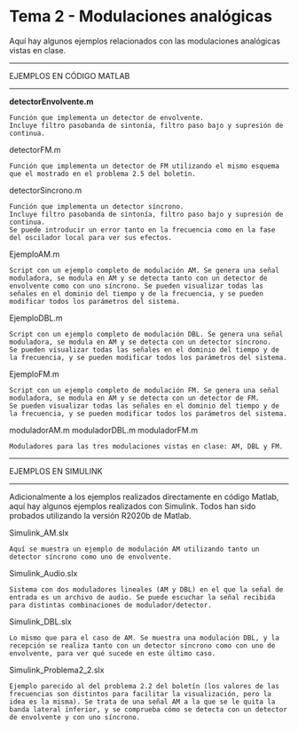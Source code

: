 # Tema 2 - Modulaciones analógicas

Aquí hay algunos ejemplos relacionados con las modulaciones analógicas vistas en clase.

*************************
EJEMPLOS EN CÓDIGO MATLAB
*************************

**detectorEnvolvente.m**

    Función que implementa un detector de envolvente.
    Incluye filtro pasobanda de sintonía, filtro paso bajo y supresión de continua.
    
detectorFM.m

    Función que implementa un detector de FM utilizando el mismo esquema que el mostrado en el problema 2.5 del boletín.

detectorSincrono.m

    Función que implementa un detector síncrono. 
    Incluye filtro pasobanda de sintonía, filtro paso bajo y supresión de continua.
    Se puede introducir un error tanto en la frecuencia como en la fase del oscilador local para ver sus efectos. 

EjemploAM.m

    Script con un ejemplo completo de modulación AM. Se genera una señal moduladora, se modula en AM y se detecta tanto con un detector de envolvente como con uno síncrono. Se pueden visualizar todas las señales en el dominio del tiempo y de la frecuencia, y se pueden modificar todos los parámetros del sistema.

EjemploDBL.m

    Script con un ejemplo completo de modulación DBL. Se genera una señal moduladora, se modula en AM y se detecta con un detector síncrono. 
    Se pueden visualizar todas las señales en el dominio del tiempo y de la frecuencia, y se pueden modificar todos los parámetros del sistema.

EjemploFM.m

    Script con un ejemplo completo de modulación FM. Se genera una señal moduladora, se modula en AM y se detecta con un detector de FM.
    Se pueden visualizar todas las señales en el dominio del tiempo y de la frecuencia, y se pueden modificar todos los parámetros del sistema.

moduladorAM.m
moduladorDBL.m
moduladorFM.m

    Moduladores para las tres modulaciones vistas en clase: AM, DBL y FM.


********************
EJEMPLOS EN SIMULINK
********************

Adicionalmente a los ejemplos realizados directamente en código Matlab, aquí hay algunos ejemplos realizados con Simulink. 
Todos han sido probados utilizando la versión R2020b de Matlab. 

Simulink_AM.slx

    Aquí se muestra un ejemplo de modulación AM utilizando tanto un detector síncrono como uno de envolvente. 

Simulink_Audio.slx

    Sistema con dos moduladores lineales (AM y DBL) en el que la señal de entrada es un archivo de audio. Se puede escuchar la señal recibida para distintas combinaciones de modulador/detector. 

Simulink_DBL.slx

    Lo mismo que para el caso de AM. Se muestra una modulación DBL, y la recepción se realiza tanto con un detector síncrono como con uno de envolvente, para ver qué sucede en este último caso. 

Simulink_Problema2_2.slx

    Ejemplo parecido al del problema 2.2 del boletín (los valores de las frecuencias son distintos para facilitar la visualización, pero la idea es la misma). Se trata de una señal AM a la que se le quita la banda lateral inferior, y se comprueba cómo se detecta con un detector de envolvente y con uno síncrono.
